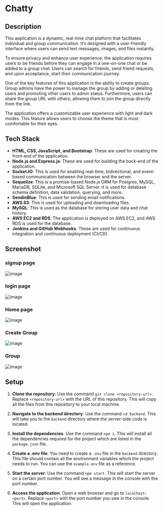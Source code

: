 # Chatty

## Description

This application is a dynamic, real-time chat platform that facilitates individual and group communication. It’s designed with a user-friendly interface where users can send text messages, images, and files instantly.

To ensure privacy and enhance user experience, the application requires users to be friends before they can engage in a one-on-one chat or be added to a group chat. Users can search for friends, send friend requests, and upon acceptance, start their communication journey.

One of the key features of this application is the ability to create groups. Group admins have the power to manage the group by adding or deleting users and promoting other users to admin status. Furthermore, users can share the group URL with others, allowing them to join the group directly from the link.

The application offers a customizable user experience with light and dark modes. This feature allows users to choose the theme that is most comfortable for their eyes.

## Tech Stack

- **HTML, CSS, JavaScript, and Bootstrap**: These are used for creating the front-end of the application.
- **Node.js and Express.js**: These are used for building the back-end of the application.
- **Socket.IO**: This is used for enabling real-time, bidirectional, and event-based communication between the browser and the server.
- **Sequelize**: This is a promise-based Node.js ORM for Postgres, MySQL, MariaDB, SQLite, and Microsoft SQL Server. It is used for database schema definition, data validation, querying, and more.
- **SendinBlue**: This is used for sending email notifications.
- **AWS S3**: This is used for uploading and downloading files.
- **MySQL**: This is used as the database for storing user data and chat history.
- **AWS EC2 and RDS**: The application is deployed on AWS EC2, and AWS RDS is used for the database.
- **Jenkins and GitHub Webhooks**: These are used for continuous integration and continuous deployment (CI/CD).

## Screenshot

### signup page
  ![image](https://github.com/1-ankush-1/chatty/assets/95346389/9751e3a7-28be-4099-97be-2198152fe897)
### login page
  ![image](https://github.com/1-ankush-1/chatty/assets/95346389/4bc99d3b-7853-4f5d-b702-ccc24f8de468)
### Home page
![image](https://github.com/1-ankush-1/chatty/assets/95346389/e8eb59e9-4ab4-40d6-9ed2-41377c07e0d2)
### Create Group
![image](https://github.com/1-ankush-1/chatty/assets/95346389/a2bdfb11-e824-4d07-bb45-60bf0bfd948a)
### Group 
![image](https://github.com/1-ankush-1/chatty/assets/95346389/bf3be75c-5428-481c-8fed-2a31cb3d5fc3)

## Setup

1. **Clone the repository**: Use the command `git clone <repository-url>`. Replace `<repository-url>` with the URL of this repository. This will copy all the files from this repository to your local machine.

2. **Navigate to the backend directory**: Use the command `cd backend`. This will take you to the `backend` directory where the server-side code is located.

3. **Install the dependencies**: Use the command `npm i`. This will install all the dependencies required for the project which are listed in the `package.json` file.

4. **Create a .env file**: You need to create a `.env` file in the `backend` directory. This file should contain all the environment variables which the project needs to run. You can use the `example.env` file as a reference.

5. **Start the server**: Use the command `npm start`. This will start the server on a certain port number. You will see a message in the console with the port number.

6. **Access the application**: Open a web browser and go to `localhost:<port>`. Replace `<port>` with the port number you saw in the console. This will open the application.






